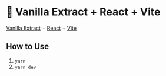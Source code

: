 # 🧁 Vanilla Extract + React + Vite

[Vanilla Extract](https://vanilla-extract.style/) + [React](https://react.dev/) + [Vite](https://vitejs.dev/)

## How to Use

1. `yarn`
2. `yarn dev`
